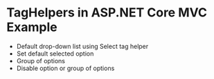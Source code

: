 # TagHelpers in ASP.NET Core MVC Example
- Default drop-down list using Select tag helper
- Set default selected option
- Group of options
- Disable option or group of options
